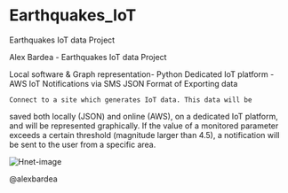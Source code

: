 # Earthquakes_IoT
Earthquakes IoT data Project

Alex Bardea - Earthquakes IoT data Project

 Local software & Graph representation- Python
 Dedicated IoT platform - AWS IoT
 Notifications via SMS
 JSON Format of Exporting data
 
    Connect to a site which generates IoT data. This data will be
 saved both locally (JSON) and online (AWS), on a dedicated IoT platform, and will be
 represented graphically. If the value of a monitored parameter exceeds a certain
 threshold (magnitude larger than 4.5), a notification will be sent to the user from
 a specific area.
 
![Hnet-image](https://user-images.githubusercontent.com/79907597/110042043-d128d500-7d4d-11eb-962b-c40c4a35ec38.gif)

@alexbardea
